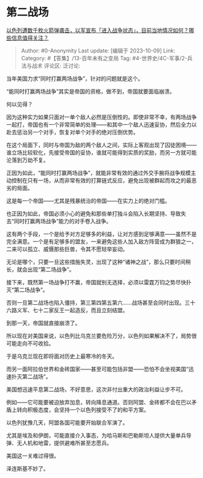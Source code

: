 # 第二战场
[以色列遭数千枚火箭弹袭击，以军宣布「进入战争状态」，目前当地情况如何？哪些信息值得关注？](https://www.zhihu.com/question/624972638/answer/3242996345)

> Author: #0-Anonymity
> Last update: [编辑于 2023-10-09]
> Link:
> Category: #【答集】/13-百年未有之变局
> Tag: #4-世界史/4C-军事/2-兵法与战术
> 评论区:
> 泛讨论:

当年美国力求“同时打赢两场战争”，针对的问题就是这个。

“能同时打赢两场战争”其实是帝国的资格，做不到，帝国就要面临崩溃。

何以见得？

因为这种实力如果只面对一单个敌人必然是压倒性的。即使非常不幸，有两场战争一起打，帝国也有一个非常简单的处理——和其中一个敌人迅速妥协，然后全力以赴去惩治另一个对手，恢复对单个对手的绝对压倒优势。

在这个局面下，同时与帝国为敌的两个敌人之间，实际上客观出现了囚徒困境——谁立场比较软化，先接受帝国的妥协，谁就可能得到实质的奖励，而另一方就可能沦落到万劫不复。

正因为如此，“能同时打赢两场战争”，就能非常有效的通过外交手腕将战争规模主动控制在只有一场，从而非常有效的打算链式反应，避免出现被群起而攻之的最恶劣的局面。

这是每一个帝国——尤其是残暴统治的帝国——在实力上的绝对门槛。

也正因为如此，帝国必须小心的避免和那些单打独斗会陷入长期坚持、导致失去“同时打赢两场战争”能力的对手卷入战争。

这有两个手段，一个是给予对方足够多的利益，让对方感到足够满意——虽然不是完全满意。一个是有足够多的盟友，一来避免这些人加入敌方阵营成为群狼之一，二来可以孤立、威慑那些巨兽，令其不愿轻举妄动。

无论是哪个，只要一旦这些措施失灵，出现了这种“诸神之战”，那么只要时间稍长，就会出现“第二场战争”。

接下来，既然第一场战争打不赢，帝国就别无选择，必须以雷霆万钧之势尽快扑灭“第二场战争”。

否则一旦第二战场也陷入僵持，第三第四第五第六……战场甚至会同时出现。三十六路义军、七十二家反王一起造反，而且立刻结盟。

到那一天，帝国就直接崩溃了。

所以现在对美国来说，以色列比乌克兰要危险万分，以色列如果解决不了，局势很可能走向不可收拾。

于是乌克兰现在即将面对历史上最寒冷的冬天。

而另一面阿拉伯世界和金砖国家——甚至可能包括非盟——恐怕不会坐视美国“迅速扑灭第二战场”。

美国想迅速平息第二战场，不好意思，这次非付出重大的政治利益让步不可。

例如——它可能要被迫放弃加息，转向降息通道。否则阿盟、金砖都不会在巴以矛盾上转向积极态度，会坚持一个以色列接受不了的和平方案。

以色列犹豫几天，阿盟各国可能要开始联合军演了。

尤其是埃及和伊朗，可能直接介入事态，为哈马斯和巴勒斯坦人提供大量单兵导弹、无人机和地雷，提供避难所甚至志愿兵。

美国这一关难过得很。

泽连斯基不妙了。
